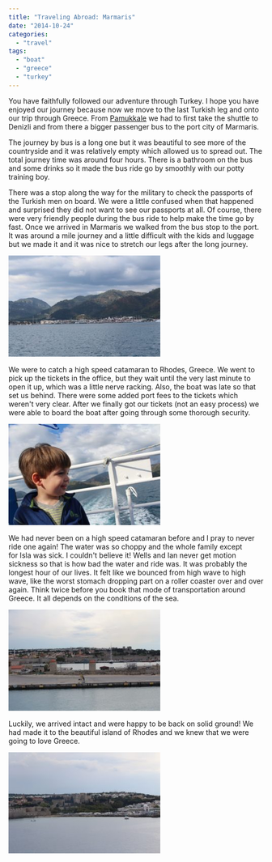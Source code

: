 ```yaml
---
title: "Traveling Abroad: Marmaris"
date: "2014-10-24"
categories:
  - "travel"
tags:
  - "boat"
  - "greece"
  - "turkey"
---
```


You have faithfully followed our adventure through Turkey. I hope you have enjoyed our journey because now we move to the last Turkish leg and onto our trip through Greece. From [Pamukkale](http://youngmodernmama.com/2014/10/traveling-abroad-pamukkale/ "Traveling Abroad: Pamukkale") we had to first take the shuttle to Denizli and from there a bigger passenger bus to the port city of Marmaris.

The journey by bus is a long one but it was beautiful to see more of the countryside and it was relatively empty which allowed us to spread out. The total journey time was around four hours. There is a bathroom on the bus and some drinks so it made the bus ride go by smoothly with our potty training boy.

There was a stop along the way for the military to check the passports of the Turkish men on board. We were a little confused when that happened and surprised they did not want to see our passports at all. Of course, there were very friendly people during the bus ride to help make the time go by fast. Once we arrived in Marmaris we walked from the bus stop to the port. It was around a mile journey and a little difficult with the kids and luggage but we made it and it was nice to stretch our legs after the long journey.

[![Marmaris port](images/10369047_10100614721315554_5417227492037844633_o-300x200.jpg)](https://letkidstravel.com/wp-content/uploads/2014/10/10369047_10100614721315554_5417227492037844633_o.jpg)

We were to catch a high speed catamaran to Rhodes, Greece. We went to pick up the tickets in the office, but they wait until the very last minute to open it up, which was a little nerve racking. Also, the boat was late so that set us behind. There were some added port fees to the tickets which weren't very clear. After we finally got our tickets (not an easy process) we were able to board the boat after going through some thorough security.

[![Wells saying goodbye to Turkey (before the rough waves and sea sickness came)](images/10353426_10100614721305574_6826027516051123817_o-300x200.jpg)](https://letkidstravel.com/wp-content/uploads/2014/10/10353426_10100614721305574_6826027516051123817_o.jpg)

We had never been on a high speed catamaran before and I pray to never ride one again! The water was so choppy and the whole family except for Isla was sick. I couldn't believe it! Wells and Ian never get motion sickness so that is how bad the water and ride was. It was probably the longest hour of our lives. It felt like we bounced from high wave to high wave, like the worst stomach dropping part on a roller coaster over and over again. Think twice before you book that mode of transportation around Greece. It all depends on the conditions of the sea.

[![The port of Rhodes](images/10379567_10100614726130904_764522900459403260_o-300x200.jpg)](https://letkidstravel.com/wp-content/uploads/2014/10/10379567_10100614726130904_764522900459403260_o.jpg)

Luckily, we arrived intact and were happy to be back on solid ground! We had made it to the beautiful island of Rhodes and we knew that we were going to love Greece.

[![We made it to Rhodes! ](images/10273099_10100614726190784_4620756788340320326_o-300x200.jpg)](https://letkidstravel.com/wp-content/uploads/2014/10/10273099_10100614726190784_4620756788340320326_o.jpg)
